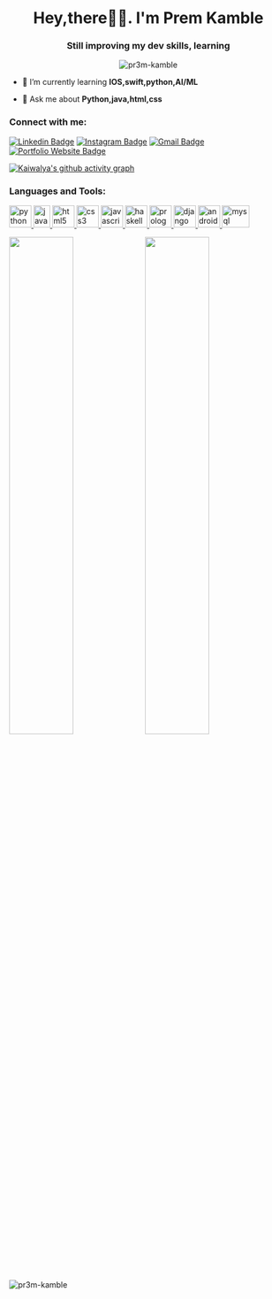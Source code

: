 <h1 align="center">Hey,there👋🏻. I'm Prem Kamble</h1>
<h3 align="center">Still improving my dev skills, learning</h3>

<p align="center"> <img src="https://komarev.com/ghpvc/?username=pr3m-kamble&label=Profile%20views&color=0e75b6&style=flat" alt="pr3m-kamble" /> </p>



- 🌱 I’m currently learning **IOS,swift,python,AI/ML**

- 💬 Ask me about **Python,java,html,css**



<h3 align="left">Connect with me:</h3>

[![Linkedin Badge](https://img.shields.io/badge/-prem_kamble-blue?style=flat-square&logo=Linkedin&logoColor=white&link=https://www.linkedin.com/in/prem-kamble/)](https://www.linkedin.com/in/prem/)
[![Instagram Badge](https://img.shields.io/badge/-pr3msig-purple?style=flat-square&logo=instagram&logoColor=white&link=https://instagram.com/notkaiwalya)](https://instagram.com/npr3msig)
[![Gmail Badge](https://img.shields.io/badge/-premkamble099@gmail.com-c14438?style=flat-square&logo=Gmail&logoColor=white&link=mailto:kaiwalyakoparkar@gmail.com)](mailto:premkamble099@gmail.com)
[![Portfolio Website Badge](https://img.shields.io/badge/-Portfolio-black?style=flat-square&logo=BioLink&logoColor=white&link=https://link.kaiwalyakoparkar.com/)](https://link.kaiwalyakoparkar.com/)

[![Kaiwalya's github activity graph](https://github-readme-activity-graph.vercel.app/graph?username=pr3m-kamble&bg_color=0f2d3d&color=1cadfb&line=1cadfb&point=1cadfb&area=true&hide_border=true)](https://github.com/ashutosh00710/github-readme-activity-graph)

<h3 align="left">Languages and Tools:</h3>

<p align="left"> 
  <a href="https://www.python.org" target="_blank" rel="noreferrer"> 
    <img src="https://upload.wikimedia.org/wikipedia/commons/thumb/c/c3/Python-logo-notext.svg/182px-Python-logo-notext.svg.png" alt="python" width="40" height="40"/> 
  </a> 
  <a href="https://www.java.com" target="_blank" rel="noreferrer"> 
    <img src="https://upload.wikimedia.org/wikipedia/en/thumb/3/30/Java_programming_language_logo.svg/182px-Java_programming_language_logo.svg.png" alt="java" width="30" height="40"/> 
  </a> 
  <a href="https://www.w3.org/html/" target="_blank" rel="noreferrer"> 
    <img src="https://upload.wikimedia.org/wikipedia/commons/thumb/6/61/HTML5_logo_and_wordmark.svg/195px-HTML5_logo_and_wordmark.svg.png" alt="html5" width="40" height="40"/> 
  </a> 
  <a href="https://www.w3schools.com/css/" target="_blank" rel="noreferrer"> 
    <img src="https://upload.wikimedia.org/wikipedia/commons/thumb/d/d5/CSS3_logo_and_wordmark.svg/180px-CSS3_logo_and_wordmark.svg.png" alt="css3" width="40" height="40"/> 
  </a> 
  <a href="https://developer.mozilla.org/en-US/docs/Web/JavaScript" target="_blank" rel="noreferrer"> 
    <img src="https://www.javascripttutorial.net/wp-content/uploads/2021/04/JavaScript-Tutorial.svg" alt="javascript" width="40" height="40"/> 
  </a> 
  <a href="https://www.haskell.org/" target="_blank" rel="noreferrer"> 
    <img src="https://upload.wikimedia.org/wikipedia/commons/1/1c/Haskell-Logo.svg" alt="haskell" width="40" height="40"/> 
  </a> 
  <a href="https://en.wikipedia.org/wiki/Prolog" target="_blank" rel="noreferrer"> 
    <img src="https://www.swi-prolog.org/download/logo/swipl-128.png" alt="prolog" width="40" height="40"/> 
  </a> 
  <a href="https://www.djangoproject.com/" target="_blank" rel="noreferrer"> 
    <img src="https://cdn.worldvectorlogo.com/logos/django.svg" alt="django" width="40" height="40"/> 
  </a> 
  <a href="https://developer.android.com" target="_blank" rel="noreferrer"> 
    <img src="https://upload.wikimedia.org/wikipedia/commons/thumb/6/64/Android_logo_2019_%28stacked%29.svg/182px-Android_logo_2019_%28stacked%29.svg.png" alt="android" width="40" height="40"/> 
  </a> 
  <a href="https://www.mysql.com/" target="_blank" rel="noreferrer"> 
    <img src="https://upload.wikimedia.org/wikipedia/en/thumb/d/dd/MySQL_logo.svg/150px-MySQL_logo.svg.png" alt="mysql" width="50" height="40"/> 
  </a> 
</p>



<p align="left">
	
  <img width="48%" src="https://github-readme-stats.vercel.app/api?username=pr3m-kamble&show_icons=true&theme=tokyonight" />
  <img width="48%" src="https://github-readme-streak-stats.herokuapp.com/?user=pr3m-kamble&theme=tokyonight" />
</p>
<p><img align="left" src="https://github-readme-stats.vercel.app/api/top-langs?username=pr3m-kamble&show_icons=true&locale=en&layout=compact" alt="pr3m-kamble" /></p>
